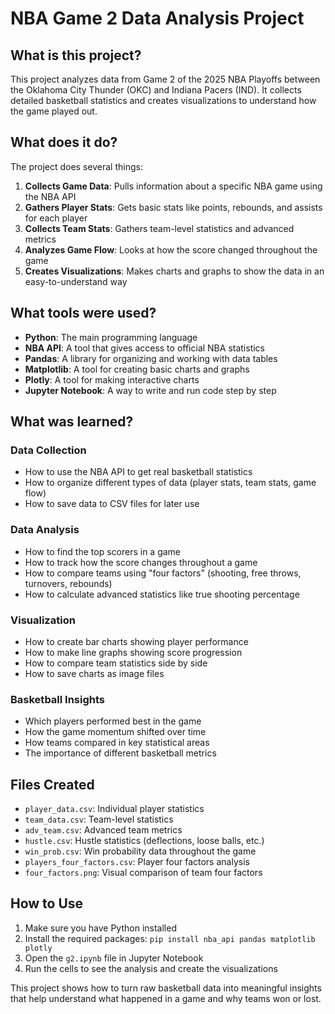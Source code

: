 # NBA Game 2 Data Analysis Project

## What is this project?

This project analyzes data from Game 2 of the 2025 NBA Playoffs between the Oklahoma City Thunder (OKC) and Indiana Pacers (IND). It collects detailed basketball statistics and creates visualizations to understand how the game played out.

## What does it do?

The project does several things:

1. **Collects Game Data**: Pulls information about a specific NBA game using the NBA API
2. **Gathers Player Stats**: Gets basic stats like points, rebounds, and assists for each player
3. **Collects Team Stats**: Gathers team-level statistics and advanced metrics
4. **Analyzes Game Flow**: Looks at how the score changed throughout the game
5. **Creates Visualizations**: Makes charts and graphs to show the data in an easy-to-understand way

## What tools were used?

- **Python**: The main programming language
- **NBA API**: A tool that gives access to official NBA statistics
- **Pandas**: A library for organizing and working with data tables
- **Matplotlib**: A tool for creating basic charts and graphs
- **Plotly**: A tool for making interactive charts
- **Jupyter Notebook**: A way to write and run code step by step

## What was learned?

### Data Collection
- How to use the NBA API to get real basketball statistics
- How to organize different types of data (player stats, team stats, game flow)
- How to save data to CSV files for later use

### Data Analysis
- How to find the top scorers in a game
- How to track how the score changes throughout a game
- How to compare teams using "four factors" (shooting, free throws, turnovers, rebounds)
- How to calculate advanced statistics like true shooting percentage

### Visualization
- How to create bar charts showing player performance
- How to make line graphs showing score progression
- How to compare team statistics side by side
- How to save charts as image files

### Basketball Insights
- Which players performed best in the game
- How the game momentum shifted over time
- How teams compared in key statistical areas
- The importance of different basketball metrics

## Files Created

- `player_data.csv`: Individual player statistics
- `team_data.csv`: Team-level statistics
- `adv_team.csv`: Advanced team metrics
- `hustle.csv`: Hustle statistics (deflections, loose balls, etc.)
- `win_prob.csv`: Win probability data throughout the game
- `players_four_factors.csv`: Player four factors analysis
- `four_factors.png`: Visual comparison of team four factors

## How to Use

1. Make sure you have Python installed
2. Install the required packages: `pip install nba_api pandas matplotlib plotly`
3. Open the `g2.ipynb` file in Jupyter Notebook
4. Run the cells to see the analysis and create the visualizations

This project shows how to turn raw basketball data into meaningful insights that help understand what happened in a game and why teams won or lost.